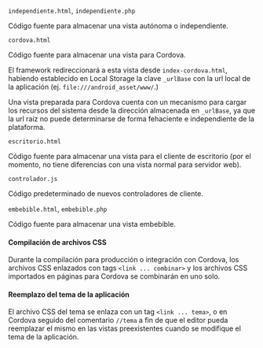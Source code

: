 `independiente.html`, `independiente.php`

Código fuente para almacenar una vista autónoma o independiente.

`cordova.html`

Código fuente para almacenar una vista para Cordova.

El framework redireccionará a esta vista desde `index-cordova.html`, habiendo establecido en Local Storage la clave `_urlBase` con la url local de la aplicación (ej. `file:///android_asset/www/`.)

Una vista preparada para Cordova cuenta con un mecanismo para cargar los recursos del sistema desde la dirección almacenada en `_urlBase`, ya que la url raíz no puede determinarse de forma fehaciente e independiente de la plataforma.

`escritorio.html`

Código fuente para almacenar una vista para el cliente de escritorio (por el momento, no tiene diferencias con una vista normal para servidor web).

`controlador.js`

Código predeterminado de nuevos controladores de cliente.

`embebible.html`, `embebible.php`

Código fuente para almacenar una vista embebible.

#### Compilación de archivos CSS

Durante la compilación para producción o integración con Cordova, los archivos CSS enlazados con tags `<link ... combinar>` y los archivos CSS importados en páginas para Cordova se combinarán en uno solo.

#### Reemplazo del tema de la aplicación

El archivo CSS del tema se enlaza con un tag `<link ... tema>`, o en Cordova seguido del comentario `//tema` a fin de que el editor pueda reemplazar el mismo en las vistas preexistentes cuando se modifique el tema de la aplicación.